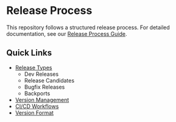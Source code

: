 # Release Process

This repository follows a structured release process. For detailed documentation, see our [Release Process Guide](https://tuva-health.github.io/tuva_empi/docs/release-process).



## Quick Links
- [Release Types](https://tuva-health.github.io/tuva_empi/docs/release-process#release-types)
  - Dev Releases
  - Release Candidates
  - Bugfix Releases
  - Backports
- [Version Management](https://tuva-health.github.io/tuva_empi/docs/release-process#version-management)
- [CI/CD Workflows](https://tuva-health.github.io/tuva_empi/docs/release-process#cicd-workflows)
- [Version Format](https://tuva-health.github.io/tuva_empi/docs/release-process#version-format)
